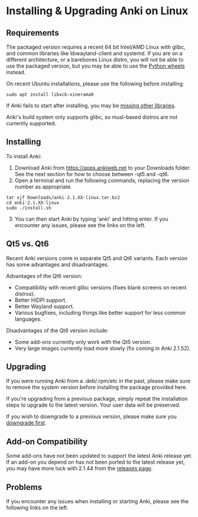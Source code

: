 # Installing & Upgrading Anki on Linux

<!-- toc -->

## Requirements

The packaged version requires a recent 64 bit Intel/AMD Linux with glibc, and common
libraries like libwayland-client and systemd. If you are on a different
architecture, or a barebones Linux distro, you will not be able to use the
packaged version, but you may be able to use the [Python
wheels](https://betas.ankiweb.net/#via-pypipip)
instead.

On recent Ubuntu installations, please use the following before
installing:

```shell
sudo apt install libxcb-xinerama0
```

If Anki fails to start after installing, you may be [missing other libraries](./missing-libraries.md).

Anki's build system only supports glibc, so musl-based distros are not currently supported.

## Installing

To install Anki:

1. Download Anki from <https://apps.ankiweb.net> to your Downloads folder. See the next section
   for how to choose between -qt5 and -qt6.
2. Open a terminal and run the following commands, replacing the version
   number as appropriate.

```shell
tar xjf Downloads/anki-2.1.XX-linux.tar.bz2
cd anki-2.1.XX-linux
sudo ./install.sh
```

3. You can then start Anki by typing 'anki' and hitting enter. If you encounter
   any issues, please see the links on the left.

## Qt5 vs. Qt6

Recent Anki versions come in separate Qt5 and Qt6 variants. Each version
has some advantages and disadvantages.

Advantages of the Qt6 version:

- Compatibility with recent glibc versions (fixes blank screens on recent distros).
- Better HiDPI support.
- Better Wayland support.
- Various bugfixes, including things like better support for less common languages.

Disadvantages of the Qt6 version include:

- Some add-ons currently only work with the Qt5 version.
- Very large images currently load more slowly (fix coming in Anki 2.1.52).

## Upgrading

If you were running Anki from a .deb/.rpm/etc in the past, please make
sure to remove the system version before installing the package
provided here.

If you're upgrading from a previous package, simply repeat the
installation steps to upgrade to the latest version. Your user data
will be preserved.

If you wish to downgrade to a previous version, please make sure you
[downgrade first](http://changes.ankiweb.net).

## Add-on Compatibility

Some add-ons have not been updated to support the latest Anki release yet. If an
add-on you depend on has not been ported to the latest release yet, you may have
more luck with 2.1.44 from the [releases
page](https://github.com/ankitects/anki/releases).

## Problems

If you encounter any issues when installing or starting Anki, please see the
following links on the left.
